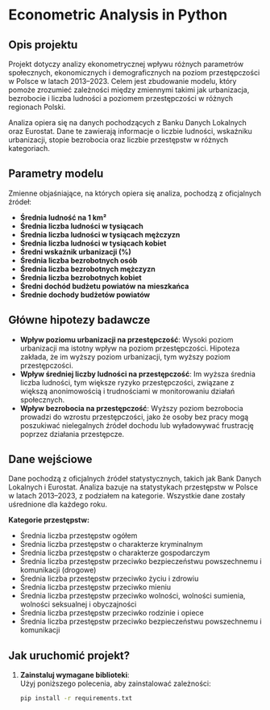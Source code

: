 # Econometric Analysis in Python

## Opis projektu
Projekt dotyczy analizy ekonometrycznej wpływu różnych parametrów społecznych, ekonomicznych i demograficznych na poziom przestępczości w Polsce w latach 2013–2023. Celem jest zbudowanie modelu, który pomoże zrozumieć zależności między zmiennymi takimi jak urbanizacja, bezrobocie i liczba ludności a poziomem przestępczości w różnych regionach Polski.

Analiza opiera się na danych pochodzących z Banku Danych Lokalnych oraz Eurostat. Dane te zawierają informacje o liczbie ludności, wskaźniku urbanizacji, stopie bezrobocia oraz liczbie przestępstw w różnych kategoriach.

## Parametry modelu
Zmienne objaśniające, na których opiera się analiza, pochodzą z oficjalnych źródeł:
- **Średnia ludność na 1 km²**
- **Średnia liczba ludności w tysiącach**
- **Średnia liczba ludności w tysiącach mężczyzn**
- **Średnia liczba ludności w tysiącach kobiet**
- **Średni wskaźnik urbanizacji (%)**
- **Średnia liczba bezrobotnych osób**
- **Średnia liczba bezrobotnych mężczyzn**
- **Średnia liczba bezrobotnych kobiet**
- **Średni dochód budżetu powiatów na mieszkańca**
- **Średnie dochody budżetów powiatów**

## Główne hipotezy badawcze
- **Wpływ poziomu urbanizacji na przestępczość**: Wysoki poziom urbanizacji ma istotny wpływ na poziom przestępczości. Hipoteza zakłada, że im wyższy poziom urbanizacji, tym wyższy poziom przestępczości.
- **Wpływ średniej liczby ludności na przestępczość**: Im wyższa średnia liczba ludności, tym większe ryzyko przestępczości, związane z większą anonimowością i trudnościami w monitorowaniu działań społecznych.
- **Wpływ bezrobocia na przestępczość**: Wyższy poziom bezrobocia prowadzi do wzrostu przestępczości, jako że osoby bez pracy mogą poszukiwać nielegalnych źródeł dochodu lub wyładowywać frustrację poprzez działania przestępcze.

## Dane wejściowe
Dane pochodzą z oficjalnych źródeł statystycznych, takich jak Bank Danych Lokalnych i Eurostat. Analiza bazuje na statystykach przestępstw w Polsce w latach 2013–2023, z podziałem na kategorie. Wszystkie dane zostały uśrednione dla każdego roku.

**Kategorie przestępstw:**
- Średnia liczba przestępstw ogółem
- Średnia liczba przestępstw o charakterze kryminalnym
- Średnia liczba przestępstw o charakterze gospodarczym
- Średnia liczba przestępstw przeciwko bezpieczeństwu powszechnemu i komunikacji (drogowe)
- Średnia liczba przestępstw przeciwko życiu i zdrowiu
- Średnia liczba przestępstw przeciwko mieniu
- Średnia liczba przestępstw przeciwko wolności, wolności sumienia, wolności seksualnej i obyczajności
- Średnia liczba przestępstw przeciwko rodzinie i opiece
- Średnia liczba przestępstw przeciwko bezpieczeństwu powszechnemu i komunikacji

## Jak uruchomić projekt?
1. **Zainstaluj wymagane biblioteki**:  
   Użyj poniższego polecenia, aby zainstalować zależności:
   ```bash
   pip install -r requirements.txt

